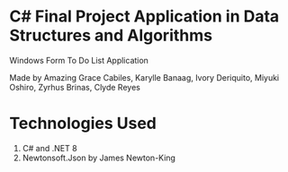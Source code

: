 # C# Final Project Application in Data Structures and Algorithms
Windows Form To Do List Application

Made by Amazing Grace Cabiles, Karylle Banaag, Ivory Deriquito, Miyuki Oshiro, Zyrhus Brinas, Clyde Reyes

# Technologies Used
1. C# and .NET 8
2. Newtonsoft.Json by James Newton-King